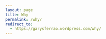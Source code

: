 ```yaml
---
layout: page
title: Why
permalink: /why/
redirect_to:
  - https://garysferrao.wordpress.com/why/
---
```

